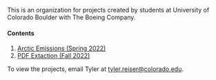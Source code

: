 This is an organization for projects created by students at University of Colorado Boulder with The Boeing Company.

#### Contents
1. [Arctic Emissions (Spring 2022)](https://github.com/CU-Boeing-Projects/spring2022) 
2. [PDF Extaction (Fall 2022)](https://github.com/CU-Boeing-Projects/PDF-Extraction)

To view the projects, email Tyler at tyler.reiser@colorado.edu.